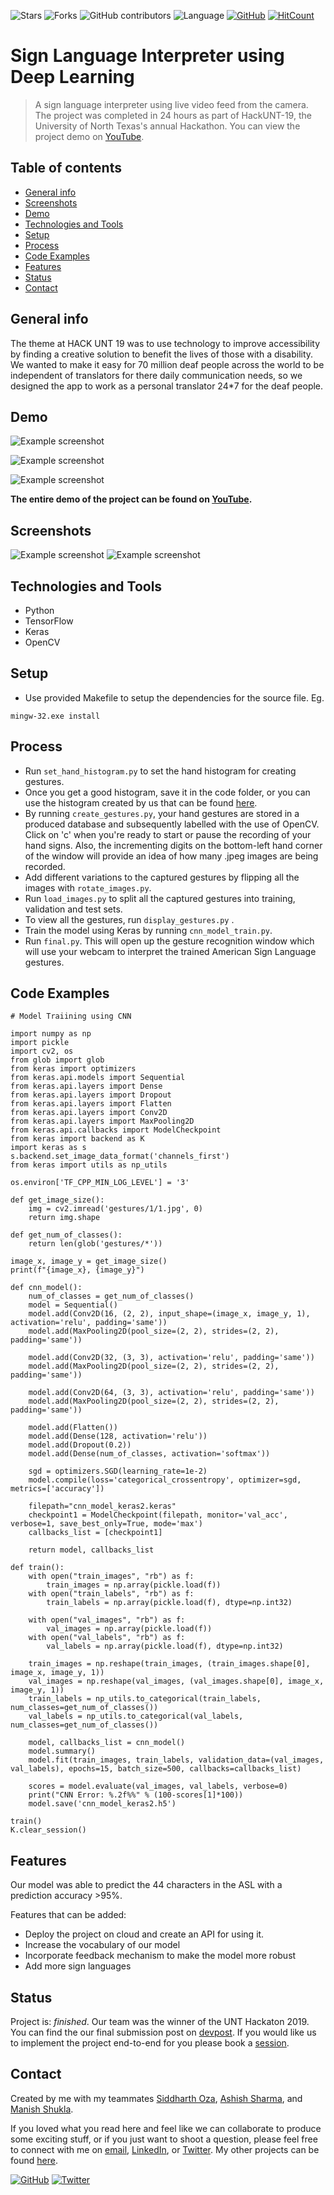 ![Stars](https://img.shields.io/github/stars/harshbg/Sign-Language-Interpreter-using-Deep-Learning.svg?style=social)
![Forks](https://img.shields.io/github/forks/harshbg/Sign-Language-Interpreter-using-Deep-Learning.svg?style=social)
![GitHub contributors](https://img.shields.io/github/contributors/harshbg/Sign-Language-Interpreter-using-Deep-Learning.svg)
![Language](https://img.shields.io/github/languages/top/harshbg/Sign-Language-Interpreter-using-Deep-Learning.svg)
[![GitHub](https://img.shields.io/github/license/harshbg/Sign-Language-Interpreter-using-Deep-Learning.svg)](https://choosealicense.com/licenses/mit)
[![HitCount](http://hits.dwyl.io/harshbg/Sign-Language-Interpreter-using-Deep-Learning.svg)](http://hits.dwyl.io/harshbg/Sign-Language-Interpreter-using-Deep-Learning)


# Sign Language Interpreter using Deep Learning
> A sign language interpreter using live video feed from the camera. 
The project was completed in 24 hours as part of HackUNT-19, the University of North Texas's annual Hackathon. You can view the project demo on [YouTube](https://link.harshgupta.com/acd72). 

## Table of contents
* [General info](#general-info)
* [Screenshots](#screenshots)
* [Demo](#demo)
* [Technologies and Tools](#technologies-and-tools)
* [Setup](#setup)
* [Process](#process)
* [Code Examples](#code-examples)
* [Features](#features)
* [Status](#status)
* [Contact](#contact)

## General info

The theme at HACK UNT 19 was to use technology to improve accessibility by finding a creative solution to benefit the lives of those with a disability. 
We wanted to make it easy for 70 million deaf people across the world to be independent of translators for there daily communication needs, so we designed the app to work as a personal translator 24*7 for the deaf people.

## Demo
![Example screenshot](./img/demo4.gif)



![Example screenshot](./img/demo2.gif)



![Example screenshot](./img/demo3.gif)


**The entire demo of the project can be found on [YouTube](https://link.harshgupta.com/acd72).**


## Screenshots

![Example screenshot](./img/Capture1.PNG)
![Example screenshot](./img/Capture.PNG)

## Technologies and Tools
* Python 
* TensorFlow
* Keras
* OpenCV

## Setup

* Use provided Makefile to setup the dependencies for the source file. Eg. 
 
`mingw-32.exe install`

## Process

* Run `set_hand_histogram.py` to set the hand histogram for creating gestures. 
* Once you get a good histogram, save it in the code folder, or you can use the histogram created by us that can be found [here](https://github.com/harshbg/Sign-Language-Interpreter-using-Deep-Learning/blob/master/Code/hist).
* By running `create_gestures.py`, your hand gestures are stored in a produced database and subsequently labelled with the use of OpenCV. Click on 'c' when you're ready to start or pause the recording of your hand signs. Also, the incrementing digits on the bottom-left hand corner of the window will provide an idea of how many .jpeg images are being recorded.
* Add different variations to the captured gestures by flipping all the images with `rotate_images.py`.
* Run `load_images.py` to split all the captured gestures into training, validation and test sets. 
* To view all the gestures, run `display_gestures.py` .
* Train the model using Keras by running `cnn_model_train.py`.
* Run `final.py`. This will open up the gesture recognition window which will use your webcam to interpret the trained American Sign Language gestures.  

## Code Examples

````
# Model Traiining using CNN

import numpy as np
import pickle
import cv2, os
from glob import glob
from keras import optimizers
from keras.api.models import Sequential
from keras.api.layers import Dense
from keras.api.layers import Dropout
from keras.api.layers import Flatten
from keras.api.layers import Conv2D
from keras.api.layers import MaxPooling2D
from keras.api.callbacks import ModelCheckpoint
from keras import backend as K
import keras as s
s.backend.set_image_data_format('channels_first')
from keras import utils as np_utils

os.environ['TF_CPP_MIN_LOG_LEVEL'] = '3'

def get_image_size():
	img = cv2.imread('gestures/1/1.jpg', 0)
	return img.shape

def get_num_of_classes():
	return len(glob('gestures/*'))

image_x, image_y = get_image_size()
print(f"{image_x}, {image_y}")

def cnn_model():
	num_of_classes = get_num_of_classes()
	model = Sequential()
	model.add(Conv2D(16, (2, 2), input_shape=(image_x, image_y, 1), activation='relu', padding='same'))
	model.add(MaxPooling2D(pool_size=(2, 2), strides=(2, 2), padding='same'))

	model.add(Conv2D(32, (3, 3), activation='relu', padding='same'))
	model.add(MaxPooling2D(pool_size=(2, 2), strides=(2, 2), padding='same'))

	model.add(Conv2D(64, (3, 3), activation='relu', padding='same'))
	model.add(MaxPooling2D(pool_size=(2, 2), strides=(2, 2), padding='same'))

	model.add(Flatten())
	model.add(Dense(128, activation='relu'))
	model.add(Dropout(0.2))
	model.add(Dense(num_of_classes, activation='softmax'))

	sgd = optimizers.SGD(learning_rate=1e-2)
	model.compile(loss='categorical_crossentropy', optimizer=sgd, metrics=['accuracy'])

	filepath="cnn_model_keras2.keras"
	checkpoint1 = ModelCheckpoint(filepath, monitor='val_acc', verbose=1, save_best_only=True, mode='max')
	callbacks_list = [checkpoint1]

	return model, callbacks_list

def train():
	with open("train_images", "rb") as f:
		train_images = np.array(pickle.load(f))
	with open("train_labels", "rb") as f:
		train_labels = np.array(pickle.load(f), dtype=np.int32)

	with open("val_images", "rb") as f:
		val_images = np.array(pickle.load(f))
	with open("val_labels", "rb") as f:
		val_labels = np.array(pickle.load(f), dtype=np.int32)

	train_images = np.reshape(train_images, (train_images.shape[0], image_x, image_y, 1))
	val_images = np.reshape(val_images, (val_images.shape[0], image_x, image_y, 1))
	train_labels = np_utils.to_categorical(train_labels, num_classes=get_num_of_classes())
	val_labels = np_utils.to_categorical(val_labels, num_classes=get_num_of_classes())

	model, callbacks_list = cnn_model()
	model.summary()
	model.fit(train_images, train_labels, validation_data=(val_images, val_labels), epochs=15, batch_size=500, callbacks=callbacks_list)

	scores = model.evaluate(val_images, val_labels, verbose=0)
	print("CNN Error: %.2f%%" % (100-scores[1]*100))
	model.save('cnn_model_keras2.h5')

train()
K.clear_session()

````

## Features
Our model was able to predict the 44 characters in the ASL with a prediction accuracy >95%.

Features that can be added:
* Deploy the project on cloud and create an API for using it.
* Increase the vocabulary of our model
* Incorporate feedback mechanism to make the model more robust
* Add more sign languages

## Status
Project is: _finished_. Our team was the winner of the UNT Hackaton 2019. You can find the our final submission post on [devpost](https://rebrand.ly/754c5). If you would like us to implement the project end-to-end for you please book a [session](https://link.harshgupta.com/5e580). 

## Contact
Created by me with my teammates [Siddharth Oza](https://github.com/siddharthoza), [Ashish Sharma](https://github.com/ashish1993utd), and [Manish Shukla](https://github.com/Manishms18).

If you loved what you read here and feel like we can collaborate to produce some exciting stuff, or if you
just want to shoot a question, please feel free to connect with me on <a href="hello@harshgupta.com" target="_blank">email</a>, 
<a href="https://link.harshgupta.com/c9a5b" target="_blank">LinkedIn</a>, or 
<a href="https://link.harshgupta.com/34c63" target="_blank">Twitter</a>. 
My other projects can be found [here](https://link.harshgupta.com/85f2e).

[![GitHub](https://img.shields.io/github/followers/harshbg.svg?style=social)](https://link.harshgupta.com/e144a)
[![Twitter](https://img.shields.io/twitter/follow/harshbg.svg?style=social)](https://link.harshgupta.com/34c63)

